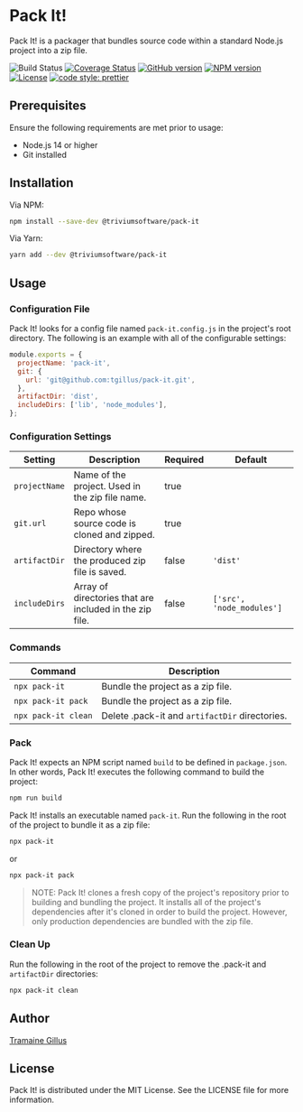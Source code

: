 # Pack It!

Pack It! is a packager that bundles source code within a standard Node.js project into a zip file.

![Build Status](https://github.com/tgillus/pack-it/actions/workflows/main.yml/badge.svg)
[![Coverage Status](https://coveralls.io/repos/github/tgillus/pack-it/badge.svg?branch=main)](https://coveralls.io/github/tgillus/pack-it?branch=main)
[![GitHub version](https://img.shields.io/github/package-json/v/tgillus/pack-it)](https://github.com/tgillus/pack-it#readme)
[![NPM version](https://img.shields.io/npm/v/@triviumsoftware/pack-it)](https://www.npmjs.com/package/@triviumsoftware/pack-it)
[![License](https://img.shields.io/npm/l/@triviumsoftware/pack-it)](https://github.com/tgillus/pack-it/blob/main/LICENSE)
[![code style: prettier](https://img.shields.io/badge/code_style-prettier-ff69b4.svg?style=flat-square)](https://github.com/prettier/prettier)

## Prerequisites

Ensure the following requirements are met prior to usage:

- Node.js 14 or higher
- Git installed

## Installation

Via NPM:

```bash
npm install --save-dev @triviumsoftware/pack-it
```

Via Yarn:

```bash
yarn add --dev @triviumsoftware/pack-it
```

## Usage

### Configuration File

Pack It! looks for a config file named `pack-it.config.js` in the project's root directory. The following is an example with all of the configurable settings:

```javascript
module.exports = {
  projectName: 'pack-it',
  git: {
    url: 'git@github.com:tgillus/pack-it.git',
  },
  artifactDir: 'dist',
  includeDirs: ['lib', 'node_modules'],
};
```

### Configuration Settings

| Setting       | Description                                             | Required | Default                   |
| ------------- | ------------------------------------------------------- | -------- | ------------------------- |
| `projectName` | Name of the project. Used in the zip file name.         | true     |                           |
| `git.url`     | Repo whose source code is cloned and zipped.            | true     |                           |
| `artifactDir` | Directory where the produced zip file is saved.         | false    | `'dist'`                  |
| `includeDirs` | Array of directories that are included in the zip file. | false    | `['src', 'node_modules']` |

### Commands

| Command             | Description                                    |
| ------------------- | ---------------------------------------------- |
| `npx pack-it`       | Bundle the project as a zip file.              |
| `npx pack-it pack`  | Bundle the project as a zip file.              |
| `npx pack-it clean` | Delete .pack-it and `artifactDir` directories. |

### Pack

Pack It! expects an NPM script named `build` to be defined in `package.json`. In other words, Pack It! executes the following command to build the project:

```bash
npm run build
```

Pack It! installs an executable named `pack-it`. Run the following in the root of the project to bundle it as a zip file:

```bash
npx pack-it
```

or

```bash
npx pack-it pack
```

> NOTE: Pack It! clones a fresh copy of the project's repository prior to building and bundling the project. It installs all of the project's dependencies after it's cloned in order to build the project. However, only production dependencies are bundled with the zip file.

### Clean Up

Run the following in the root of the project to remove the .pack-it and `artifactDir` directories:

```bash
npx pack-it clean
```

## Author

[Tramaine Gillus](https://tramaine.me)

## License

Pack It! is distributed under the MIT License. See the LICENSE file for more information.

